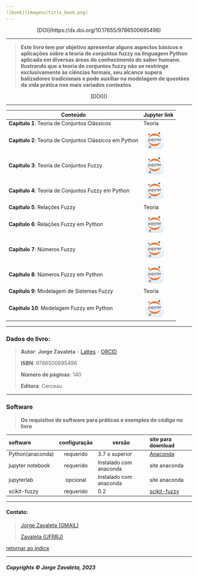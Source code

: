 ```yaml
---
![book](imagens/title_book.png)
---
```

<center>[DOI](https://dx.doi.org/10.17655/9786500695496)</center>

---

>**Este livro tem por objetivo apresentar alguns aspectos básicos e aplicações sobre a teoria de conjuntos fuzzy na linguagem Python aplicada em diversas áreas do conhecimento do saber humano. Ilustrando que a teoria de conjuntos fuzzy não se restringe exclusivamente às ciências formais, seu alcance supera balizadores tradicionais e pode auxiliar na modelagem de questões da vida prática nos mais variados contextos**.

<center>[DOI]()</center>

---
| Conteúdo                                                 | Jupyter link  |
| -------------------------------------------------------- | --------------|
| **Capítulo 1**: Teoria de Conjuntos Clássicos              | Teoria         |
| **Capítulo 2**: Teoria de Conjuntos Clássicos em Python    |[<img src="imagens/jupyter.png" alt="pdf" width="60"/>](https://github.com/zavaleta/Modelagem_e_Sistemas_em_Python/blob/master/capitulo2/Teoria_de_conjuntos_python_c02.ipynb)|
| **Capítulo 3**: Teoria de Conjuntos Fuzzy                  |  [<img src="imagens/jupyter.png" alt="pdf" width="60"/>](https://github.com/zavaleta/Modelagem_e_Sistemas_em_Python/blob/master/capitulo3/teoria_de_conjuntos_fuzzy_c03.ipynb)          |
| **Capítulo 4**: Teoria de Conjuntos Fuzzy em Python        | [<img src="imagens/jupyter.png" alt="pdf" width="60"/>](https://github.com/zavaleta/Modelagem_e_Sistemas_em_Python/blob/master/capitulo4/teoria_de_conjuntos_fuzzy_python_c04.ipynb)         |
| **Capítulo 5**: Relações Fuzzy                             | Teoria        |
| **Capítulo 6**: Relações Fuzzy em Python                   | [<img src="imagens/jupyter.png" alt="pdf" width="60"/>](https://github.com/zavaleta/Modelagem_e_Sistemas_em_Python/blob/master/capitulo6/relacoes_fuzzy_em_python_c06.ipynb)         |
| **Capítulo 7**: Números Fuzzy                              |[<img src="imagens/jupyter.png" alt="pdf" width="60"/>](https://github.com/zavaleta/Modelagem_e_Sistemas_em_Python/blob/master/capitulo7/numeros_fuzzy_c07.ipynb)          |
| **Capítulo 8**: Números Fuzzy em Python                    | [<img src="imagens/jupyter.png" alt="pdf" width="60"/>](https://github.com/zavaleta/Modelagem_e_Sistemas_em_Python/blob/master/capitulo8/numeros_fuzzy_em_python_c08.ipynb)         |
| **Capítulo 9**: Modelagem de Sistemas Fuzzy                | Teoria     |
| **Capítulo 10**: Modelagem Fuzzy em Python                 |[<img src="imagens/jupyter.png" alt="pdf" width="60"/>](https://github.com/zavaleta/Modelagem_e_Sistemas_em_Python/blob/master/capitulo10/modelagem_fuzzy_em_python_c10.ipynb)          |
---
### Dados do livro:
> **Autor**: **Jorge Zavaleta** - [Lattes](http://lattes.cnpq.br/5989368756609995) - [ORCID](https://orcid.org/0000-0002-4747-8613)
>
> **ISBN**: 9786500695496
>
> **Número de páginas**: 140
>
> **Editora**: Cerceau

---

### Software
> **Os requisitos de software para práticas e exemplos de código no livro**

| software         | configuração    | versão         |  site para download  |
|:-----------------|:---------------:|----------------|:--------------------|
| Python(anaconda) | requerido       | 3.7 o superior |  [Anaconda](https://www.anaconda.com/products/distribution)|
| jupyter notebook | requerido       | Instalado com anaconda | site anaconda  |
| jupyterlab       | opcional        | Instalado com anaconda  | site anaconda |
| scikit-fuzzy     | requerido       |     0.2        |  [scikit-fuzzy](https://pythonhosted.org/scikit-fuzzy/overview.html) |

---

#### Contato:
> [Jorge Zavaleta (GMAIL)](mailto:zavaleta.jorge@gmail.com)
>
> [Zavaleta (UFRRJ)](mailto:zavaleta@pet-si.ufrrj.br)

[retornar ao índice](https://github.com/zavaleta/Modelagem_e_Sistemas_em_Python/blob/master/README.md)

---
##### Copyrights &copy; Jorge Zavaleta, 2023
